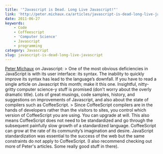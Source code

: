 ```yaml
---
title: '"Javascript is Dead. Long Live Javascript!"'
link: 'http://peter.michaux.ca/articles/javascript-is-dead-long-live-javascript'
date: 2011-06-27
keywords:
    - Code
    - Coffeescript
    - 'Computer Science'
    - Javascript
    - programming
category: Javascript
slug: javascript-is-dead-long-live-javascript
---
```


[Peter Michaux](http://peter.michaux.ca/) on Javascript: > One of the most obvious deficiencies in JavaScript is with its user interface: its syntax. The inability to quickly improve its syntax has lead to the language’s downfall.
If you have to read a single article on Javascript this month; make it this one. Insightful, nitty-gritty computer science-y stuff is promised (don't worry about the overly dramatic title). Lots of great musings, code samples, history, and suggestions on improvements of Javascript, and also about the state of compilers such as CoffeeScript. > Since CoffeeScript compilers are in the hands of developers rather than the visitors to sites, you control which version of CoffeeScript you are using. You can upgrade at will. This also means CoffeeScript does not need to be standardized and go through the subsequent painfully slow growth of a standardized language. CoffeeScript can grow at the rate of its community’s imagination and desire. JavaScript standardization was essential to the success of the web but the same constraints do not apply to CoffeeScript.
(I also recommend checking out more of Peter's articles. Some really good stuff in there).
